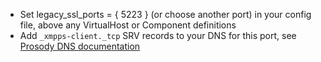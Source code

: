 * Set legacy_ssl_ports = { 5223 } (or choose another port) in your config file, above any VirtualHost or Component definitions
* Add `_xmpps-client._tcp` SRV records to your DNS for this port, see [Prosody DNS documentation](https://prosody.im/doc/dns)
